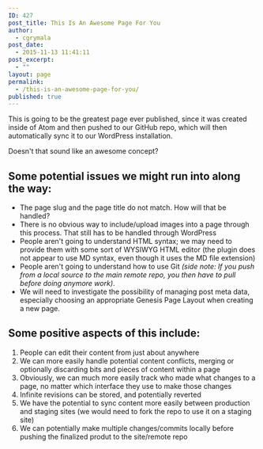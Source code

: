```yaml
---
ID: 427
post_title: This Is An Awesome Page For You
author:
  - cgrymala
post_date:
  - 2015-11-13 11:41:11
post_excerpt:
  - ""
layout: page
permalink:
  - /this-is-an-awesome-page-for-you/
published: true
---
```

This is going to be the greatest page ever published, since it was created inside of Atom and then pushed to our GitHub repo, which will then automatically sync it to our WordPress installation.

Doesn't that sound like an awesome concept?
<h2>Some potential issues we might run into along the way:</h2>
<ul>
	<li>The page slug and the page title do not match. How will that be handled?</li>
	<li>There is no obvious way to include/upload images into a page through this process. That still has to be handled through WordPress</li>
	<li>People aren't going to understand HTML syntax; we may need to provide them with some sort of WYSIWYG HTML editor (the plugin does not appear to use MD syntax, even though it uses the MD file extension)</li>
	<li>People aren't going to understand how to use Git <em>(side note: If you push from a local source to the main remote repo, you then have to pull before doing anymore work)</em>.</li>
	<li>We will need to investigate the possibility of managing post meta data, especially choosing an appropriate Genesis Page Layout when creating a new page.</li>
</ul>
<h2>Some positive aspects of this include:</h2>
<ol>
	<li>People can edit their content from just about anywhere</li>
	<li>We can more easily handle potential content conflicts, merging or optionally discarding bits and pieces of content within a page</li>
	<li>Obviously, we can much more easily track who made what changes to a page, no matter which interface they use to make those changes</li>
	<li>Infinite revisions can be stored, and potentially reverted</li>
	<li>We have the potential to sync content more easily between production and staging sites (we would need to fork the repo to use it on a staging site)</li>
	<li>We can potentially make multiple changes/commits locally before pushing the finalized produt to the site/remote repo</li>
</ol>
